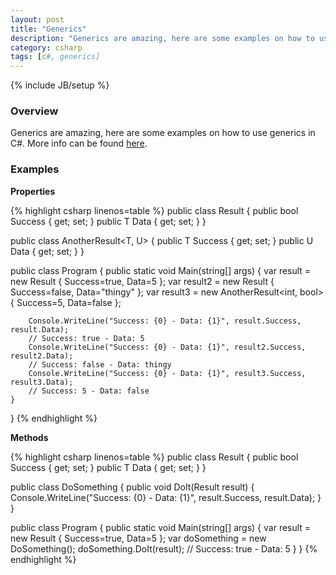 ```yaml
---
layout: post
title: "Generics"
description: "Generics are amazing, here are some examples on how to use generics in C#. More info can be found [here](https://msdn.microsoft.com/en-us/library/512aeb7t.aspx)."
category: csharp
tags: [c#, generics]
---
```

{% include JB/setup %}

<!-- Overview -->
<h3>Overview</h3>

Generics are amazing, here are some examples on how to use generics in C#. More info can be found [here](https://msdn.microsoft.com/en-us/library/512aeb7t.aspx).

<!-- Examples -->
<h3>Examples</h3>

<b>Properties</b>

{% highlight csharp linenos=table  %}
public class Result<T> {
    public bool Success { get; set; }
    public T Data { get; set; }
}

public class AnotherResult<T, U> {
    public T Success { get; set; }
    public U Data { get; set; }
}

public class Program {
    public static void Main(string[] args) {
        var result = new Result<int> { Success=true, Data=5 };
        var result2 = new Result<string> { Success=false, Data="thingy" };
        var result3 = new AnotherResult<int, bool> { Success=5, Data=false };
        
        Console.WriteLine("Success: {0} - Data: {1}", result.Success, result.Data);
        // Success: true - Data: 5
        Console.WriteLine("Success: {0} - Data: {1}", result2.Success, result2.Data);
        // Success: false - Data: thingy
        Console.WriteLine("Success: {0} - Data: {1}", result3.Success, result3.Data);
        // Success: 5 - Data: false
    }
}
{% endhighlight %}

<b>Methods</b>

{% highlight csharp linenos=table  %}
public class Result<T> {
    public bool Success { get; set; }
    public T Data { get; set; }
}

public class DoSomething {
    public void DoIt<T>(Result<T> result) {
        Console.WriteLine("Success: {0} - Data: {1}", result.Success, result.Data);
    }
}

public class Program {
    public static void Main(string[] args) {
        var result = new Result<int> { Success=true, Data=5 };
        var doSomething = new DoSomething();
        doSomething.DoIt(result);
        // Success: true - Data: 5
    }
}
{% endhighlight %}